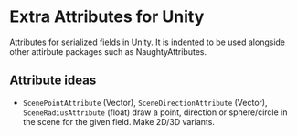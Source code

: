 # Extra Attributes for Unity

Attributes for serialized fields in Unity.
It is indented to be used alongside other attirbute packages such as NaughtyAttributes.

## Attribute ideas
- `ScenePointAttribute` (Vector), `SceneDirectionAttribute` (Vector), `SceneRadiusAttribute` (float) draw a point, direction or sphere/circle in the scene for the given field. Make 2D/3D variants.
